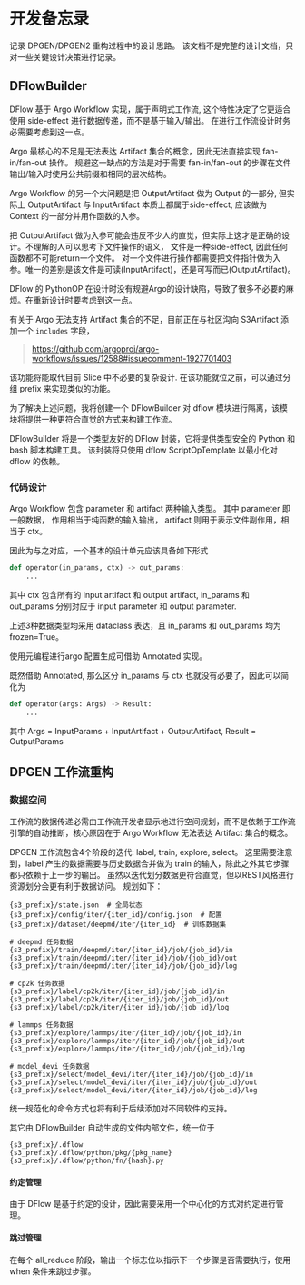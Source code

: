 # 开发备忘录

记录 DPGEN/DPGEN2 重构过程中的设计思路。 
该文档不是完整的设计文档，只对一些关键设计决策进行记录。

## DFlowBuilder 

DFlow 基于 Argo Workflow 实现，属于声明式工作流, 这个特性决定了它更适合使用 side-effect 进行数据传递，而不是基于输入/输出。
在进行工作流设计时务必需要考虑到这一点。

Argo 最核心的不足是无法表达 Artifact 集合的概念，因此无法直接实现 fan-in/fan-out 操作。
规避这一缺点的方法是对于需要 fan-in/fan-out 的步骤在文件输出/输入时使用公共前缀和相同的层次结构。

Argo Workflow 的另一个大问题是把 OutputArtifact 做为 Output 的一部分, 
但实际上 OutputArtifact 与 InputArtifact 本质上都属于side-effect, 应该做为 Context 的一部分并用作函数的入参。

把 OutputArtifact 做为入参可能会违反不少人的直觉，但实际上这才是正确的设计。不理解的人可以思考下文件操作的语义，
文件是一种side-effect, 因此任何函数都不可能return一个文件。
对一个文件进行操作都需要把文件指针做为入参。唯一的差别是该文件是可读(InputArtifact)，还是可写而已(OutputArtifact)。

DFlow 的 PythonOP 在设计时没有规避Argo的设计缺陷，导致了很多不必要的麻烦。在重新设计时要考虑到这一点。

有关于 Argo 无法支持 Artifact 集合的不足，目前正在与社区沟向 S3Artifact 添加一个 `includes` 字段，

> https://github.com/argoproj/argo-workflows/issues/12588#issuecomment-1927701403

该功能将能取代目前 Slice 中不必要的复杂设计.
在该功能就位之前，可以通过分组 prefix 来实现类似的功能。



为了解决上述问题，我将创建一个 DFlowBuilder 对 dflow 模块进行隔离，该模块将提供一种更符合直觉的方式来构建工作流。

DFlowBuilder 将是一个类型友好的 DFlow 封装，它将提供类型安全的 Python 和 bash 脚本构建工具。
该封装将只使用 dflow ScriptOpTemplate 以最小化对 dflow 的依赖。


### 代码设计
Argo Workflow 包含 parameter 和 artifact 两种输入类型。
其中 parameter 即一般数据， 作用相当于纯函数的输入输出，
artifact 则用于表示文件副作用，相当于 ctx。

因此为与之对应，一个基本的设计单元应该具备如下形式

```python
def operator(in_params, ctx) -> out_params:
    ...
```

其中 ctx 包含所有的 input artifact 和 output artifact,
in_params 和 out_params 分别对应于 input parameter 和 output parameter.

上述3种数据类型均采用 dataclass 表达，且 in_params 和 out_params 均为 frozen=True。

使用元编程进行argo 配置生成可借助 Annotated 实现。

既然借助 Annotated, 那么区分 in_params 与 ctx 也就没有必要了，因此可以简化为
```python
def operator(args: Args) -> Result:
    ...
```
其中 Args = InputParams + InputArtifact + OutputArtifact, Result = OutputParams


## DPGEN 工作流重构


### 数据空间

工作流的数据传递必需由工作流开发者显示地进行空间规划，而不是依赖于工作流引擎的自动推断，核心原因在于 Argo Workflow 无法表达 Artifact 集合的概念。

DPGEN 工作流包含4个阶段的迭代: label, train, explore, select。 
这里需要注意到，label 产生的数据需要与历史数据合并做为 train 的输入，除此之外其它步骤都只依赖于上一步的输出。
虽然以迭代划分数据更符合直觉，但以REST风格进行资源划分会更有利于数据访问。
规划如下：

```
{s3_prefix}/state.json  # 全局状态
{s3_prefix}/config/iter/{iter_id}/config.json  # 配置
{s3_prefix}/dataset/deepmd/iter/{iter_id}  # 训练数据集

# deepmd 任务数据
{s3_prefix}/train/deepmd/iter/{iter_id}/job/{job_id}/in
{s3_prefix}/train/deepmd/iter/{iter_id}/job/{job_id}/out
{s3_prefix}/train/deepmd/iter/{iter_id}/job/{job_id}/log

# cp2k 任务数据
{s3_prefix}/label/cp2k/iter/{iter_id}/job/{job_id}/in
{s3_prefix}/label/cp2k/iter/{iter_id}/job/{job_id}/out
{s3_prefix}/label/cp2k/iter/{iter_id}/job/{job_id}/log

# lammps 任务数据
{s3_prefix}/explore/lammps/iter/{iter_id}/job/{job_id}/in
{s3_prefix}/explore/lammps/iter/{iter_id}/job/{job_id}/out
{s3_prefix}/explore/lammps/iter/{iter_id}/job/{job_id}/log

# model_devi 任务数据
{s3_prefix}/select/model_devi/iter/{iter_id}/job/{job_id}/in
{s3_prefix}/select/model_devi/iter/{iter_id}/job/{job_id}/out
{s3_prefix}/select/model_devi/iter/{iter_id}/job/{job_id}/log
```
统一规范化的命令方式也将有利于后续添加对不同软件的支持。

其它由 DFlowBuilder 自动生成的文件内部文件，统一位于
```
{s3_prefix}/.dflow
{s3_prefix}/.dflow/python/pkg/{pkg_name}
{s3_prefix}/.dflow/python/fn/{hash}.py
```


#### 约定管理
由于 DFlow 是基于约定的设计，因此需要采用一个中心化的方式对约定进行管理。

#### 跳过管理
在每个 all_reduce 阶段，输出一个标志位以指示下一个步骤是否需要执行，使用 when 条件来跳过步骤。
